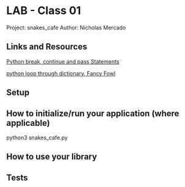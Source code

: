 
# LAB - Class 01

Project: snakes_cafe
Author: Nicholas Mercado

## Links and Resources

[Python break, continue and pass Statements](https://www.tutorialspoint.com/python/python_loop_control.htm#:~:text=The%20continue%20Statement%3A,the%20top%20of%20the%20loop.)

[python loop through dictionary, Fancy Fowl]( https://www.google.com/search?q=looping+through+dict+python&rlz=1C1AVFC_enUS816US816&oq=looping+t&aqs=chrome.0.69i59j69i57j69i59j35i39j0i67j0i512l5.2928j0j4&sourceid=chrome&ie=UTF-8)

## Setup

## How to initialize/run your application (where applicable)

python3 snakes_cafe.py

## How to use your library

## Tests

